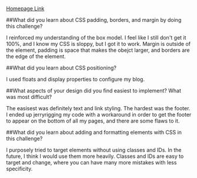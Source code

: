 [Homepage Link](case104.github.io)

##What did you learn about CSS padding, borders, and margin by doing this challenge?

I reinforced my understanding of the box model. I feel like I still don't get it 100%, and I know my CSS is sloppy, but I got it to work. Margin is outside of the element, padding is space that makes the obejct larger, and borders are the edge of the element.

##What did you learn about CSS positioning?

I used floats and display properties to configure my blog.

##What aspects of your design did you find easiest to implement? What was most difficult?

The easisest was definitely text and link styling. The hardest was the footer. I ended up jerryrigging my code with a workaround in order to get the footer to appear on the bottom of all my pages, and there are some flaws to it.

##What did you learn about adding and formatting elements with CSS in this challenge?

I purposely tried to target elements without using classes and IDs. In the future, I think I would use them more heavily. Classes and IDs are easy to target and change, where you can have many more mistakes with less specificity. 